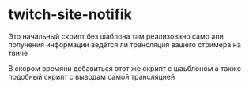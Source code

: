 # twitch-site-notifik
Это начальный скрипт без шаблона там реализовано само апи получения информации ведётся ли трансляция вашего стримера на твиче

В скором времяни добавиться этот же скрипт с шаьблоном а также подобный скрипт с выводам самой трансляцией

